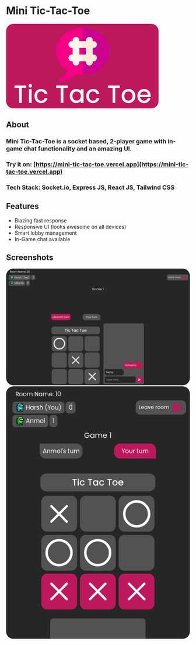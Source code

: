 # Mini Tic-Tac-Toe
<img src="./client/src/assets/logo.png" style="border-radius:20px"/>

## About

### Mini Tic-Tac-Toe is a socket based, 2-player game with in-game chat functionality and an amazing UI.

### Try it on: [https://mini-tic-tac-toe.vercel.app](https://mini-tic-tac-toe.vercel.app)

### <b>Tech Stack:</b> Socket.io, Express JS, React JS, Tailwind CSS

## Features
* Blazing fast response
* Responsive UI (looks awesome on all devices)
* Smart lobby management
* In-Game chat available

## Screenshots
<img src="./client/src/assets/tic-tac-toe.png" style="border-radius:20px"/>
<img src="./client/src/assets/tic-tac-toe-1.png" style="border-radius:20px"/>